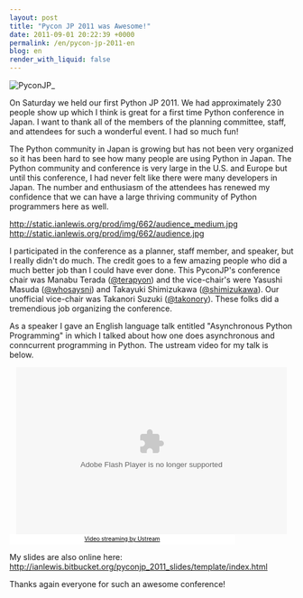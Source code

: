 ```yaml
---
layout: post
title: "Pycon JP 2011 was Awesome!"
date: 2011-09-01 20:22:39 +0000
permalink: /en/pycon-jp-2011-en
blog: en
render_with_liquid: false
---
```


![PyconJP](http://static.ianlewis.org/prod/img/661/logo_small.png)\_

On Saturday we held our first Python JP 2011. We had approximately 230
people show up which I think is great for a first time Python conference
in Japan. I want to thank all of the members of the planning committee,
staff, and attendees for such a wonderful event. I had so much fun\!

The Python community in Japan is growing but has not been very organized
so it has been hard to see how many people are using Python in Japan.
The Python community and conference is very large in the U.S. and Europe
but until this conference, I had never felt like there were many
developers in Japan. The number and enthusiasm of the attendees has
renewed my confidence that we can have a large thriving community of
Python programmers here as well.

<div class="lightbox">

<http://static.ianlewis.org/prod/img/662/audience_medium.jpg>
<http://static.ianlewis.org/prod/img/662/audience.jpg>

</div>

I participated in the conference as a planner, staff member, and
speaker, but I really didn't do much. The credit goes to a few amazing
people who did a much better job than I could have ever done. This
PyconJP's conference chair was Manabu Terada
([@terapyon](http://twitter.com/terapyon)) and the vice-chair's were
Yasushi Masuda ([@whosaysni](http://twitter.com/whosaysni)) and Takayuki
Shimizukawa ([@shimizukawa](https://twitter.com/#!/shimizukawa)). Our
unofficial vice-chair was Takanori Suzuki
([@takonory](https://twitter.com/takanory)). These folks did a
tremendious job organizing the conference.

As a speaker I gave an English language talk entitled "Asynchronous
Python Programming" in which I talked about how one does asynchronous
and conncurrent programming in Python. The ustream video for my talk is
below.

<div style="text-align:center">
<object width="481" height="296" classid="clsid:d27cdb6e-ae6d-11cf-96b8-444553540000">
<param name="flashvars" value="vid=16896043&amp;autoplay=false&amp;locale=ja_JP"/>
<param name="allowfullscreen" value="true"/>
<param name="allowscriptaccess" value="always"/>
<param name="src" value="http://www.ustream.tv/flash/viewer.swf"/>
<embed flashvars="vid=16896043&amp;autoplay=false&amp;locale=ja_JP" width="480" height="296" allowfullscreen="true" allowscriptaccess="always" src="http://www.ustream.tv/flash/viewer.swf" type="application/x-shockwave-flash"></embed>
</object>
<br /><a href="http://www.ustream.tv/" style="padding: 2px 0px 4px; width: 400px; background: #ffffff; display: block; color: #000000; font-weight: normal; font-size: 10px; text-decoration: underline; text-align: center;" target="_blank">Video streaming by Ustream</a>
</div>

My slides are also online here:
<http://ianlewis.bitbucket.org/pyconjp_2011_slides/template/index.html>

Thanks again everyone for such an awesome conference\!
